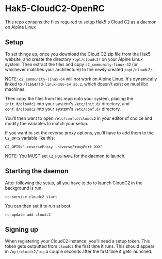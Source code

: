 # Hak5-CloudC2-OpenRC

This repo contains the files required to setup Hak5's Cloud C2 as a
daemon on Alpine Linux

## Setup

To set things up, once you download the Cloud C2 zip file from the
Hak5 website, and create the directory `/opt/cloudc2/` on your Alpine
Linux system. Then extract the files and copy `c2_community-linux-32`
(or whichever matches your architecture) to the newly created
`/opt/cloudc2/`.

NOTE: `c2_community-linux-64` will not work on Alpine Linux. It's
dynamically linked to `/lib64/ld-linux-x86-64.so.2`, which doesn't
exist on musl libc machines.

Then copy the files from this repo onto your system, placing the
`init.d/cloudc2` into your system's `/etc/init.d/` directory, and
`conf.d/cloudc2` into your system's `/etc/conf.d/` directory.

You'll then want to open `/etc/conf.d/cloudc2` in your editor of
choice and modify the variables to match your setup.

If you want to set the reverse proxy options, you'll have to add them
to the `C2_OPTS` variable like this:

```
C2_OPTS="-reverseProxy -reverseProxyPort XXX"
```

NOTE: You MUST set `C2_HOSTNAME` for the daemon to launch.

## Starting the daemon

After following the setup, all you have to do to launch CloudC2 in the
background is run

```
rc-service cloudc2 start
```

You can then set it to run at boot.

```
rc-update add cloudc2
```

## Signing up

When registering your CloudC2 instance, you'll need a setup
token. This token gets outputted from `cloudc2` the first time it
runs. This should appear in `/opt/cloudc2/log` a couple seconds after
the first time it gets launched.
